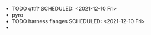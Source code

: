 - TODO qttf?
  SCHEDULED: <2021-12-10 Fri>
- pyro
- TODO harness flanges
  SCHEDULED: <2021-12-10 Fri>
-